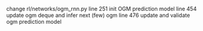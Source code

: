 change rl/networks/ogm_rnn.py
    line 251 init OGM prediction model
    line 454 update ogm deque and infer next (few) ogm
    line 476 update and validate ogm prediction model